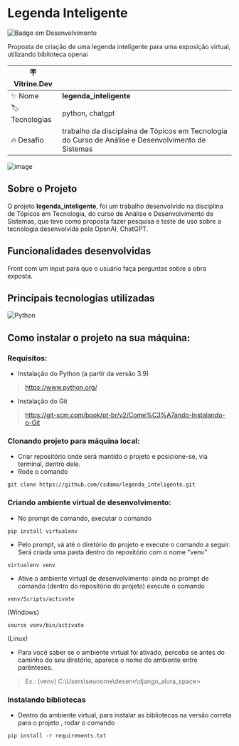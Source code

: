 # Legenda Inteligente

![Badge em Desenvolvimento](http://img.shields.io/static/v1?label=status&message=em%20desenvolvimento&color=GREEN&style=flat)

Proposta de criação de uma legenda inteligente para uma exposição virtual, utilizando biblioteca openai

| :placard: Vitrine.Dev |     |
| -------------  | --- |
| :sparkles: Nome        | **legenda_inteligente**
| :label: Tecnologias | python, chatgpt
| :fire: Desafio     | trabalho da disciplaina de Tópicos em Tecnologia do Curso de Análise e Desenvolvimento de Sistemas

![image](https://user-images.githubusercontent.com/64370426/230224248-ed2298f0-96c8-4311-b712-0100e8c507ab.png#vitrinedev)


## Sobre o Projeto

O projeto **legenda_inteligente**, foi um trabalho desenvolvido na disciplina de Tópicos em Tecnologia, do curso de Análise e Desenvolvimento de Sistemas, que teve como proposta fazer pesquisa e teste de uso sobre a tecnologia desenvolvida pela OpenAI, ChatGPT.


## Funcionalidades desenvolvidas
Front com um input para que o usuário faça perguntas sobre a obra exposta.

## Principais tecnologias utilizadas

![Python](https://user-images.githubusercontent.com/64370426/220479830-4eadb646-5a5f-4e98-822f-f08531868fcf.png)   


## Como instalar o projeto na sua máquina:

### Requisitos:
* Instalação do Python (a partir da versão 3.9)
> https://www.python.org/
* Instalação do Git
> https://git-scm.com/book/pt-br/v2/Come%C3%A7ando-Instalando-o-Git

### Clonando projeto para máquina local:

* Criar repositório onde será mantido o projeto e posicione-se, via terminal, dentro dele. 
* Rode o comando
```
git clone https://github.com/csdamo/legenda_inteligente.git
```

### Criando ambiente virtual de desenvolvimento:

* No prompt de comando, executar o comando
```
pip install virtualenv
```

* Pelo prompt, vá até o diretório do projeto e execute o comando a seguir. Será criada uma pasta dentro do repositório com o nome "venv"
```
virtualenv venv
``` 
* Ative o ambiente virtual de desenvolvimento: ainda no prompt de comando (dentro do repositório do projeto) execute o comando
```
venv/Scripts/activate 
```
(Windows) 
```
source venv/bin/activate
```
(Linux) 

* Para você saber se o ambiente virtual foi ativado, perceba se antes do caminho do seu diretório, aparece o nome do ambiente entre parênteses. 
> Ex.: (venv) C:\Users\seunome\desenv\django_alura_space>

### Instalando bibliotecas

* Dentro do ambiente virtual, para instalar as bibliotecas na versão correta para o projeto , rodar o comando
```
pip install -r requirements.txt
```
